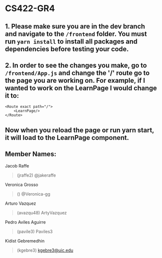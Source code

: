# CS422-GR4

## 1. Please make sure you are in the dev branch and navigate to the ```/frontend``` folder. You must run ```yarn install``` to install all packages and dependencies before testing your code.

## 2. In order to see the changes you make, go to ```/frontend/App.js``` and change the '/' route go to the page you are working on. For example, if I wanted to work on the LearnPage I would change it to:
```
<Route exact path="/">
    <LearnPage/>
</Route>
```
## Now when you reload the page or run yarn start, it will load to the LearnPage component.
## Member Names:

Jacob Raffe 
> (jraffe2) @jakeraffe

Veronica Grosso
> () @Veronica-gg

Arturo Vazquez
> (avazqu48) ArtyVazquez

Pedro Aviles Aguirre
> (pavile3) Paviles3

Kidist Gebremedhin
> (kgebre3) kgebre3@uic.edu


